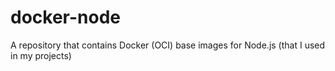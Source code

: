 # docker-node
A repository that contains Docker (OCI) base images for Node.js (that I used in my projects)
